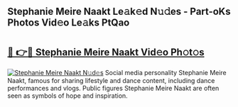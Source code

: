 ## Stephanie Meire Naakt Le𝚊k𝚎d N𝚞𝚍es - Part-oKs Photos Vid𝚎o Le𝚊ks PtQao

# <h2><a href="http://fb4yau.evod.top/?m=Stephanie+Meire+Naakt">🔗 👉🔴 Stephanie Meire Naakt Vid𝚎o Ph𝚘t𝚘s</a></h2>

[![Stephanie Meire Naakt N𝚞d𝚎s](https://i.imgur.com/8V9OHl7.gif)](http://fb4yau.evod.top/?m=Stephanie+Meire+Naakt)
Social media personality Stephanie Meire Naakt, famous for sharing lifestyle and dance content, including dance performances and vlogs. Public figures Stephanie Meire Naakt are often seen as symbols of hope and inspiration. 
